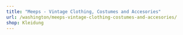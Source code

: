 ```yaml
---
title: "Meeps - Vintage Clothing, Costumes and Accesories"
url: /washington/meeps-vintage-clothing-costumes-and-accesories/
shop: Kleidung
---
```

